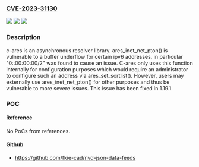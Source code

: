 ### [CVE-2023-31130](https://cve.mitre.org/cgi-bin/cvename.cgi?name=CVE-2023-31130)
![](https://img.shields.io/static/v1?label=Product&message=c-ares&color=blue)
![](https://img.shields.io/static/v1?label=Version&message=%3C%201.19.1%20&color=brightgreen)
![](https://img.shields.io/static/v1?label=Vulnerability&message=CWE-124%3A%20Buffer%20Underwrite%20('Buffer%20Underflow')&color=brightgreen)

### Description

c-ares is an asynchronous resolver library. ares_inet_net_pton() is vulnerable to a buffer underflow for certain ipv6 addresses, in particular "0::00:00:00/2" was found to cause an issue.  C-ares only uses this function internally for configuration purposes which would require an administrator to configure such an address via ares_set_sortlist(). However, users may externally use ares_inet_net_pton() for other purposes and thus be vulnerable to more severe issues. This issue has been fixed in 1.19.1.

### POC

#### Reference
No PoCs from references.

#### Github
- https://github.com/fkie-cad/nvd-json-data-feeds


